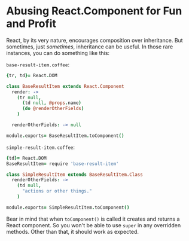 # Abusing React.Component for Fun and Profit

React, by its very nature, encourages composition over inheritance. But sometimes, just *sometimes*, inheritance can be useful. In those rare instances, you can do something like this:

`base-result-item.coffee`:
```coffeescript
{tr, td}= React.DOM

class BaseResultItem extends React.Component
  render: ->
    (tr null,
      (td null, @props.name)
      (do @renderOtherFields)
    )

  renderOtherFields: -> null

module.exports= BaseResultItem.toComponent()
```

`simple-result-item.coffee`:
```coffeescript
{td}= React.DOM
BaseResultItem= require 'base-result-item'

class SimpleResultItem extends BaseResultItem.Class
  renderOtherFields: ->
    (td null,
      "actions or other things."
    )  

module.exports= SimpleResultItem.toComponent()
```

Bear in mind that when `toComponent()` is called it creates and returns a React component. So you won't be able to use `super` in any overridden methods. Other than that, it should work as expected.
